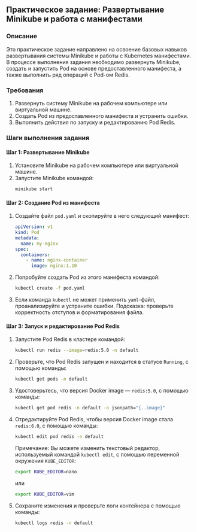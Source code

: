 

## Практическое задание: Развертывание Minikube и работа с манифестами

### Описание

Это практическое задание направлено на освоение базовых навыков развертывания системы Minikube и работы с Kubernetes манифестами. В процессе выполнения задания необходимо развернуть Minikube, создать и запустить Pod на основе предоставленного манифеста, а также выполнить ряд операций с Pod-ом Redis.

### Требования

1. Развернуть систему Minikube на рабочем компьютере или виртуальной машине.
2. Создать Pod из предоставленного манифеста и устранить ошибки.
3. Выполнить действия по запуску и редактированию Pod Redis.

### Шаги выполнения задания

#### Шаг 1: Развертывание Minikube

1. Установите Minikube на рабочем компьютере или виртуальной машине.
2. Запустите Minikube командой:
   ```sh
   minikube start
   ```

#### Шаг 2: Создание Pod из манифеста

1. Создайте файл `pod.yaml` и скопируйте в него следующий манифест:
   ```yaml
   apiVersion: v1
   kind: Pod
   metadata:
     name: my-nginx
   spec:
     containers:
       - name: nginx-container
         image: nginx:1.10
   ```
2. Попробуйте создать Pod из этого манифеста командой:
   ```sh
   kubectl create -f pod.yaml
   ```
3. Если команда `kubectl` не может применить `yaml`-файл, проанализируйте и устраните ошибки. Подсказка: проверьте корректность отступов и форматирования файла.

#### Шаг 3: Запуск и редактирование Pod Redis

1. Запустите Pod Redis в кластере командой:
   ```sh
   kubectl run redis --image=redis:5.0 -n default
   ```
2. Проверьте, что Pod Redis запущен и находится в статусе `Running`, с помощью команды:
   ```sh
   kubectl get pods -n default
   ```
3. Удостоверьтесь, что версия Docker image — `redis:5.0`, с помощью команды:
   ```sh
   kubectl get pod redis -n default -o jsonpath="{..image}"
   ```
4. Отредактируйте Pod Redis, чтобы версия Docker image стала `redis:6.0`, с помощью команды:
   ```sh
   kubectl edit pod redis -n default
   ```
   Примечание: Вы можете изменить текстовый редактор, используемый командой `kubectl edit`, с помощью переменной окружения `KUBE_EDITOR`:
   ```sh
   export KUBE_EDITOR=nano
   ```
   или
   ```sh
   export KUBE_EDITOR=vim
   ```
5. Сохраните изменения и проверьте логи контейнера с помощью команды:
   ```sh
   kubectl logs redis -n default
   ```
